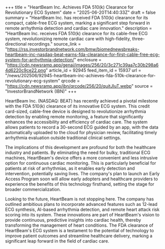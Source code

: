 +++
title = "HeartBeam Inc. Achieves FDA 510(k) Clearance for Revolutionary ECG System"
date = "2025-06-20T14:40:33Z"
draft = false
summary = "HeartBeam Inc. has received FDA 510(k) clearance for its compact, cable-free ECG system, marking a significant step forward in remote arrhythmia detection and cardiac care innovation."
description = "HeartBeam Inc. receives FDA 510(k) clearance for its cable-free ECG system, revolutionizing remote cardiac care with high-fidelity, three-directional recordings."
source_link = "https://rss.investorbrandnetwork.com/bmw/biomednewsbreaks-heartbeam-inc-nasdaq-beat-earns-fda-clearance-for-first-cable-free-ecg-system-for-arrhythmia-detection/"
enclosure = "https://cdn.newsramp.app/genai/images/256/20/3c271c39aa7c30b298a64d6220c9ce22.png"
article_id = 92945
feed_item_id = 15937
url = "/news/202506/92945-heartbeam-inc-achieves-fda-510k-clearance-for-revolutionary-ecg-system"
qrcode = "https://cdn.newsramp.app/ibn/qrcode/256/20/quitJIuT.webp"
source = "InvestorBrandNetwork (IBN)"
+++

<p>HeartBeam Inc. (NASDAQ: BEAT) has recently achieved a pivotal milestone with the FDA 510(k) clearance of its innovative ECG system. This credit card-sized, cable-free device is designed to revolutionize arrhythmia detection by enabling remote monitoring, a feature that significantly enhances the accessibility and efficiency of cardiac care. The system allows patients to record a 30-second ECG guided by an app, with the data automatically uploaded to the cloud for physician review, facilitating timely arrhythmia evaluation outside traditional clinical settings.</p><p>The implications of this development are profound for both the healthcare industry and patients. By eliminating the need for bulky, traditional ECG machines, HeartBeam's device offers a more convenient and less intrusive option for continuous cardiac monitoring. This is particularly beneficial for patients at risk of arrhythmias, as it enables early detection and intervention, potentially saving lives. The company's plan to launch an Early Access Program soon will allow early adopters and healthcare providers to experience the benefits of this technology firsthand, setting the stage for broader commercialization.</p><p>Looking to the future, HeartBeam is not stopping here. The company has outlined ambitious plans to incorporate advanced features such as 12-lead ECG synthesis, AI-based arrhythmia detection, and remote heart attack risk scoring into its system. These innovations are part of HeartBeam's vision to provide continuous, predictive insights into cardiac health, thereby transforming the management of heart conditions. The FDA clearance of HeartBeam's ECG system is a testament to the potential of technology to improve patient outcomes and streamline healthcare delivery, marking a significant leap forward in the field of cardiac care.</p>
